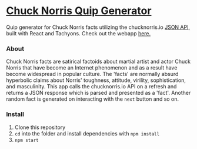 # [Chuck Norris Quip Generator](https://anmolmathias.github.io/react-chuck/)
Quip generator for Chuck Norris facts utilizing the chucknorris.io [JSON API](https://api.chucknorris.io/), built with React and Tachyons. Check out the webapp [here.](https://anmolmathias.github.io/react-chuck/)

### About
Chuck Norris facts are satirical factoids about martial artist and actor Chuck Norris that have become an Internet phenomenon and as a result have become widespread in popular culture. The 'facts' are normally absurd hyperbolic claims about Norris' toughness, attitude, virility, sophistication, and masculinity.
This app calls the chucknorris.io API on a refresh and returns a JSON response which is parsed and presented as a 'fact'. Another random fact is generated on interacting with the `next` button and so on.

### Install
1. Clone this repository
2. `cd` into the folder and install dependencies with `npm install`
3. `npm start`
	
